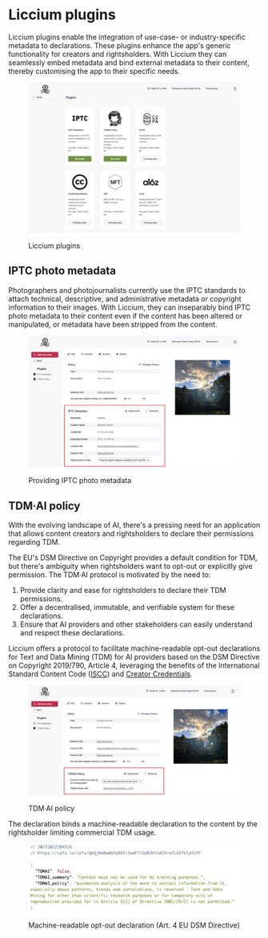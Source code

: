 # Liccium plugins

Liccium plugins enable the integration of use-case- or industry-specific metadata to declarations. These plugins enhance the app's generic functionality for creators and rightsholders. With Liccium they can seamlessly embed metadata and bind external metadata to their content, thereby customising the app to their specific needs.

<figure><img src="../.gitbook/assets/Plugins@2x.png" alt="" width="563"><figcaption><p>Liccium plugins</p></figcaption></figure>

## IPTC photo metadata

Photographers and photojournalists currently use the IPTC standards to attach technical, descriptive, and administrative metadata or copyright information to their images. With Liccium, they can inseparably bind IPTC photo metadata to their content even if the content has been altered or manipulated, or metadata have been stripped from the content.

<figure><img src="../.gitbook/assets/IPTC@2x.png" alt="" width="563"><figcaption><p>Providing IPTC photo metadata</p></figcaption></figure>

## TDM·AI policy

With the evolving landscape of AI, there's a pressing need for an application that allows content creators and rightsholders to declare their permissions regarding TDM.&#x20;

The EU's DSM Directive on Copyright provides a default condition for TDM, but there's ambiguity when rightsholders want to opt-out or explicitly give permission. The TDM·AI protocol is motivated by the need to:

1. Provide clarity and ease for rightsholders to declare their TDM permissions.
2. Offer a decentralised, immutable, and verifiable system for these declarations.
3. Ensure that AI providers and other stakeholders can easily understand and respect these declarations.

Liccium offers a protocol to facilitate machine-readable opt-out declarations for Text and Data Mining (TDM) for AI providers based on the DSM Directive on Copyright 2019/790, Article 4, leveraging the benefits of the International Standard Content Code ([ISCC](https://iscc.codes)) and [Creator Credentials](https://docs.creatorcredentials.com/).

<figure><img src="../.gitbook/assets/TDMAI@2x.png" alt="" width="563"><figcaption><p>TDM·AI policy</p></figcaption></figure>

The declaration binds a machine-readable declaration to the content by the rightsholder limiting commercial TDM usage.

<figure><img src="../.gitbook/assets/TDMAI false@2x.png" alt="" width="563"><figcaption><p>Machine-readable opt-out declaration (Art. 4 EU DSM Directive)</p></figcaption></figure>

